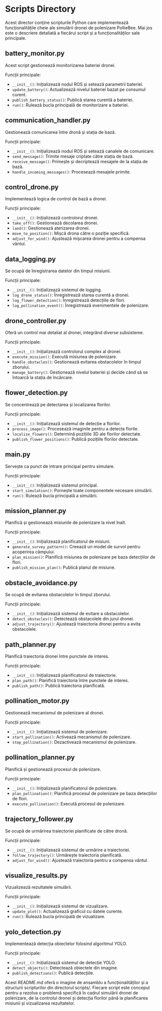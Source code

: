 # Scripts Directory

Acest director conține scripturile Python care implementează funcționalitățile cheie ale simulării dronei de polenizare PollieBee. Mai jos este o descriere detaliată a fiecărui script și a funcționalităților sale principale.

## battery_monitor.py

Acest script gestionează monitorizarea bateriei dronei.

Funcții principale:
- `__init__()`: Inițializează nodul ROS și setează parametrii bateriei.
- `update_battery()`: Actualizează nivelul bateriei bazat pe consumul curent.
- `publish_battery_status()`: Publică starea curentă a bateriei.
- `run()`: Rulează bucla principală de monitorizare a bateriei.

## communication_handler.py

Gestionează comunicarea între dronă și stația de bază.

Funcții principale:
- `__init__()`: Inițializează nodul ROS și setează canalele de comunicare.
- `send_message()`: Trimite mesaje criptate către stația de bază.
- `receive_message()`: Primește și decriptează mesajele de la stația de bază.
- `handle_incoming_messages()`: Procesează mesajele primite.

## control_drone.py

Implementează logica de control de bază a dronei.

Funcții principale:
- `__init__()`: Inițializează controlorul dronei.
- `take_off()`: Gestionează decolarea dronei.
- `land()`: Gestionează aterizarea dronei.
- `move_to_position()`: Mișcă drona către o poziție specifică.
- `adjust_for_wind()`: Ajustează mișcarea dronei pentru a compensa vântul.

## data_logging.py

Se ocupă de înregistrarea datelor din timpul misiunii.

Funcții principale:
- `__init__()`: Inițializează sistemul de logging.
- `log_drone_status()`: Înregistrează starea curentă a dronei.
- `log_flower_detection()`: Înregistrează detecțiile de flori.
- `log_pollination_event()`: Înregistrează evenimentele de polenizare.

## drone_controller.py

Oferă un control mai detaliat al dronei, integrând diverse subsisteme.

Funcții principale:
- `__init__()`: Inițializează controlorul complex al dronei.
- `execute_mission()`: Execută misiunea de polenizare.
- `handle_obstacles()`: Gestionează evitarea obstacolelor în timpul zborului.
- `manage_battery()`: Gestionează nivelul bateriei și decide când să se întoarcă la stația de încărcare.

## flower_detection.py

Se concentrează pe detectarea și localizarea florilor.

Funcții principale:
- `__init__()`: Inițializează sistemul de detecție a florilor.
- `process_image()`: Procesează imaginile pentru a detecta florile.
- `localize_flowers()`: Determină pozițiile 3D ale florilor detectate.
- `publish_flower_positions()`: Publică pozițiile florilor detectate.

## main.py

Servește ca punct de intrare principal pentru simulare.

Funcții principale:
- `__init__()`: Inițializează sistemul principal.
- `start_simulation()`: Pornește toate componentele necesare simulării.
- `run()`: Rulează bucla principală a simulării.

## mission_planner.py

Planifică și gestionează misiunile de polenizare la nivel înalt.

Funcții principale:
- `__init__()`: Inițializează planificatorul de misiuni.
- `generate_survey_pattern()`: Creează un model de survol pentru acoperirea câmpului.
- `plan_mission()`: Planifică misiunea de polenizare pe baza detecțiilor de flori.
- `publish_mission_plan()`: Publică planul de misiune.

## obstacle_avoidance.py

Se ocupă de evitarea obstacolelor în timpul zborului.

Funcții principale:
- `__init__()`: Inițializează sistemul de evitare a obstacolelor.
- `detect_obstacles()`: Detectează obstacolele din jurul dronei.
- `adjust_trajectory()`: Ajustează traiectoria dronei pentru a evita obstacolele.

## path_planner.py

Planifică traiectoria dronei între punctele de interes.

Funcții principale:
- `__init__()`: Inițializează planificatorul de traiectorie.
- `plan_path()`: Planifică traiectoria între punctele de interes.
- `publish_path()`: Publică traiectoria planificată.

## pollination_motor.py

Gestionează mecanismul de polenizare al dronei.

Funcții principale:
- `__init__()`: Inițializează sistemul de polenizare.
- `start_pollination()`: Activează mecanismul de polenizare.
- `stop_pollination()`: Dezactivează mecanismul de polenizare.

## pollination_planner.py

Planifică și gestionează procesul de polenizare.

Funcții principale:
- `__init__()`: Inițializează planificatorul de polenizare.
- `plan_pollination()`: Planifică procesul de polenizare pe baza detecțiilor de flori.
- `execute_pollination()`: Execută procesul de polenizare.

## trajectory_follower.py

Se ocupă de urmărirea traiectoriei planificate de către dronă.

Funcții principale:
- `__init__()`: Inițializează sistemul de urmărire a traiectoriei.
- `follow_trajectory()`: Urmărește traiectoria planificată.
- `adjust_for_wind()`: Ajustează traiectoria pentru a compensa vântul.

## visualize_results.py

Vizualizează rezultatele simulării.

Funcții principale:
- `__init__()`: Inițializează sistemul de vizualizare.
- `update_plot()`: Actualizează graficul cu datele curente.
- `run()`: Rulează bucla principală de vizualizare.

## yolo_detection.py

Implementează detecția obiectelor folosind algoritmul YOLO.

Funcții principale:
- `__init__()`: Inițializează sistemul de detecție YOLO.
- `detect_objects()`: Detectează obiectele din imagine.
- `publish_detections()`: Publică detecțiile.

Acest README.md oferă o imagine de ansamblu a funcționalităților și a structurii scripturilor din directorul scripts/. Fiecare script este conceput pentru a rezolva o problemă specifică în cadrul simulării dronei de polenizare, de la controlul dronei și detecția florilor până la planificarea misiunii și vizualizarea rezultatelor.
